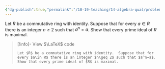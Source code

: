 ```yaml
---
{"dg-publish":true,"permalink":"/10-19-teaching/14-algebra-qual/problem-from-past-exams/ring-theory/a-ring-in-which-all-prime-ideals-are-maximal/","tags":["ring_theory"],"updated":"2025-03-17T07:35:45-07:00"}
---
```


Let $R$ be a commutative ring with identity.  Suppose that for every $a\in R$ there is an integer $n\geq 2$ such that $a^n=a$. Show that every prime ideal of $R$ is maximal.

> [!info]- View $\LaTeX$ code
> ```
> Let $R$ be a commutative ring with identity.  Suppose that for every $a\in R$ there is an integer $n\geq 2$ such that $a^n=a$. Show that every prime ideal of $R$ is maximal.
> ```